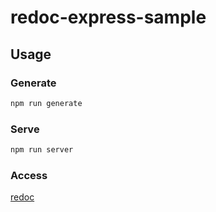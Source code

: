 # redoc-express-sample

## Usage
### Generate
```bash
npm run generate
```

### Serve
```bash
npm run server
```

### Access
[redoc](http://localhost:3000/redoc)
